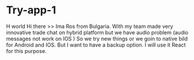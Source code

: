 # Try-app-1
H world
Hi there >> Ima Ros from Bulgaria. With my team made very innovative trade chat on hybrid platform but we have audio problem (audio messages not work on IOS ) So we try new things or we goin to native bild for Android and IOS.
But I want to have a backup option. I will use it React for this purpose.
